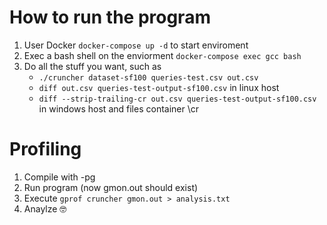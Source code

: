 
# How to run the program

1. User Docker `docker-compose up -d` to start enviroment
2. Exec a bash shell on the enviorment `docker-compose exec gcc bash`
3. Do all the stuff you want, such as
   - `./cruncher dataset-sf100 queries-test.csv out.csv`
   - `diff out.csv queries-test-output-sf100.csv` in linux host
   - `diff --strip-trailing-cr out.csv queries-test-output-sf100.csv` in windows host and files container \cr

# Profiling

1. Compile with -pg
2. Run program (now gmon.out should exist)
3. Execute `gprof cruncher gmon.out > analysis.txt`
4. Anaylze 🤓